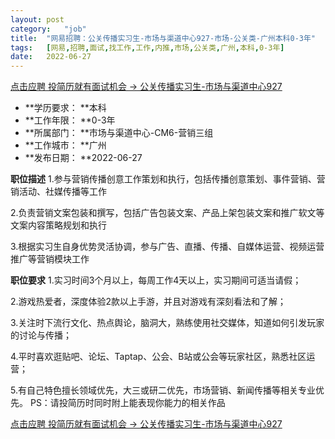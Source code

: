 ```yaml
---
layout:	post
category:	"job"
title:	"网易招聘：公关传播实习生-市场与渠道中心927-市场-公关类-广州本科0-3年"
tags:	[网易,招聘,面试,找工作,工作,内推,市场,公关类,广州,本科,0-3年]
date:	2022-06-27
---
```


[点击应聘 投简历就有面试机会 -> 公关传播实习生-市场与渠道中心927](http://mobile.bole.netease.com/bole/boleDetail?id=41167&employeeId=346f03c3cda5f04c&key=all)



- **学历要求： **本科
- **工作年限： **0-3年
- **所属部门： **市场与渠道中心-CM6-营销三组
- **工作城市： **广州
- **发布日期： **2022-06-27



**职位描述**
1.参与营销传播创意工作策划和执行，包括传播创意策划、事件营销、营销活动、社媒传播等工作 

2.负责营销文案包装和撰写，包括广告包装文案、产品上架包装文案和推广软文等文案内容策略规划和执行
 
3.根据实习生自身优势灵活协调，参与广告、直播、传播、自媒体运营、视频运营推广等营销模块工作 



**职位要求**
1.实习时间3个月以上，每周工作4天以上，实习期间可适当请假； 

2.游戏热爱者，深度体验2款以上手游，并且对游戏有深刻看法和了解； 

3.关注时下流行文化、热点舆论，脑洞大，熟练使用社交媒体，知道如何引发玩家的讨论与传播； 

4.平时喜欢逛贴吧、论坛、Taptap、公会、B站或公会等玩家社区，熟悉社区运营； 

5.有自己特色擅长领域优先，大三或研二优先，市场营销、新闻传播等相关专业优先。
PS：请投简历时同时附上能表现你能力的相关作品



[点击应聘 投简历就有面试机会 -> 公关传播实习生-市场与渠道中心927](http://mobile.bole.netease.com/bole/boleDetail?id=41167&employeeId=346f03c3cda5f04c&key=all)